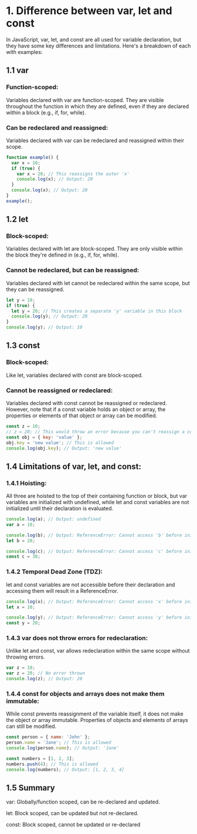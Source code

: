 # 1. Difference between var, let and const

In JavaScript, var, let, and const are all used for variable declaration, but they have some key differences and limitations. Here's a breakdown of each with examples:

## 1.1 var
### Function-scoped: 
  Variables declared with var are function-scoped. They are visible throughout the function in which they are defined, even if they are declared within a block (e.g., if, for, while).

### Can be redeclared and reassigned: 
  Variables declared with var can be redeclared and reassigned within their scope.

```js
function example() {
  var x = 10;
  if (true) {
    var x = 20; // This reassigns the outer 'x'
    console.log(x); // Output: 20
  }
  console.log(x); // Output: 20
}
example();

```

## 1.2 let
### Block-scoped: 
  Variables declared with let are block-scoped. They are only visible within the block they're defined in (e.g., if, for, while).
### Cannot be redeclared, but can be reassigned: 
  Variables declared with let cannot be redeclared within the same scope, but they can be reassigned.

```js
let y = 10;
if (true) {
  let y = 20; // This creates a separate 'y' variable in this block
  console.log(y); // Output: 20
}
console.log(y); // Output: 10

```

## 1.3 const
### Block-scoped: 
  Like let, variables declared with const are block-scoped.
### Cannot be reassigned or redeclared: 
  Variables declared with const cannot be reassigned or redeclared. However, note that if a const variable holds an object or array, the properties or elements of that object or array can be modified.

```js
const z = 10;
// z = 20; // This would throw an error because you can't reassign a constant
const obj = { key: 'value' };
obj.key = 'new value'; // This is allowed
console.log(obj.key); // Output: 'new value'

```
## 1.4 Limitations of var, let, and const:

### 1.4.1 Hoisting: 
All three are hoisted to the top of their containing function or block, but var variables are initialized with undefined, while let and const variables are not initialized until their declaration is evaluated.

```js
console.log(a); // Output: undefined
var a = 10;

console.log(b); // Output: ReferenceError: Cannot access 'b' before initialization
let b = 20;

console.log(c); // Output: ReferenceError: Cannot access 'c' before initialization
const c = 30;

```
### 1.4.2 Temporal Dead Zone (TDZ): 
let and const variables are not accessible before their declaration and accessing them will result in a ReferenceError.

``` js
console.log(x); // Output: ReferenceError: Cannot access 'x' before initialization
let x = 10;

console.log(y); // Output: ReferenceError: Cannot access 'y' before initialization
const y = 20;

```
### 1.4.3 var does not throw errors for redeclaration: 
Unlike let and const, var allows redeclaration within the same scope without throwing errors.
```js
var z = 10;
var z = 20; // No error thrown
console.log(z); // Output: 20

```
### 1.4.4 const for objects and arrays does not make them immutable: 
While const prevents reassignment of the variable itself, it does not make the object or array immutable. Properties of objects and elements of arrays can still be modified.
```js
const person = { name: 'John' };
person.name = 'Jane'; // This is allowed
console.log(person.name); // Output: 'Jane'

const numbers = [1, 2, 3];
numbers.push(4); // This is allowed
console.log(numbers); // Output: [1, 2, 3, 4]
```
## 1.5 Summary
var: Globally/function scoped, can be re-declared and updated.

let: Block scoped, can be updated but not re-declared.

const: Block scoped, cannot be updated or re-declared
